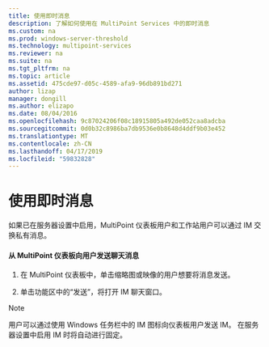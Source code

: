 ```yaml
---
title: 使用即时消息
description: 了解如何使用在 MultiPoint Services 中的即时消息
ms.custom: na
ms.prod: windows-server-threshold
ms.technology: multipoint-services
ms.reviewer: na
ms.suite: na
ms.tgt_pltfrm: na
ms.topic: article
ms.assetid: 475cde97-d05c-4589-afa9-96db891bd271
author: lizap
manager: dongill
ms.author: elizapo
ms.date: 08/04/2016
ms.openlocfilehash: 9c87024206f08c18915805a492de052caa8adcba
ms.sourcegitcommit: 0d0b32c8986ba7db9536e0b8648d4ddf9b03e452
ms.translationtype: MT
ms.contentlocale: zh-CN
ms.lasthandoff: 04/17/2019
ms.locfileid: "59832828"
---
```

# <a name="use-im"></a>使用即时消息
如果已在服务器设置中启用，MultiPoint 仪表板用户和工作站用户可以通过 IM 交换私有消息。
  
#### <a name="to-send-a-chat-message-from-the-multipoint-dashboard-to-a-user"></a>从 MultiPoint 仪表板向用户发送聊天消息  
  
1.  在 MultiPoint 仪表板中，单击缩略图或映像的用户想要将消息发送。  
  
2.  单击功能区中的“发送”，将打开 IM 聊天窗口。  

> [!NOTE] 
> 用户可以通过使用 Windows 任务栏中的 IM 图标向仪表板用户发送 IM。 在服务器设置中启用 IM 时将自动进行固定。